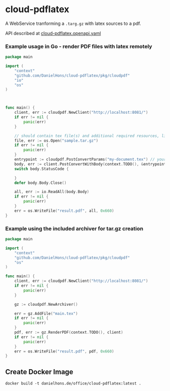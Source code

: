 # cloud-pdflatex



A WebService tranforming a `.targ.gz` with latex sources to a pdf.

API described at [cloud-pdflatex.openapi.yaml](cloud-pdflatex.openapi.yaml)

### Example usage in Go - render PDF files with latex remotely

```Go
package main

import (
	"context"
	"github.com/DanielHons/cloud-pdflatex/pkg/cloudpdf"
	"io"
	"os"
)



func main() {
	client, err := cloudpdf.NewClient("http://localhost:8081/")
	if err != nil {
		panic(err)
	}

	// should contain tex file(s) and additional required resources, like images, lco-files,...
	file, err := os.Open("sample.tar.gz")
	if err != nil {
		panic(err)
	}
	entrypoint := cloudpdf.PostConvertParams("my-document.tex") // your main tex file, default is 'main.tex'
	body, err := client.PostConvertWithBody(context.TODO(), &entrypoint, "application/octed-stream", file)
	switch body.StatusCode {

	}
	defer body.Body.Close()

	all, err := io.ReadAll(body.Body)
	if err != nil {
		panic(err)
	}
	err = os.WriteFile("result.pdf", all, 0x660)
}

```


### Example using the included archiver for tar.gz creation

```go
package main

import (
	"context"
	"github.com/DanielHons/cloud-pdflatex/pkg/cloudpdf"
	"os"
)

func main() {
	client, err := cloudpdf.NewClient("http://localhost:8081/")
	if err != nil {
		panic(err)
	}

	gz := cloudpdf.NewArchiver()

	err = gz.AddFile("main.tex")
	if err != nil {
		panic(err)
	}
	pdf, err := gz.RenderPDF(context.TODO(), client)
	if err != nil {
		panic(err)
	}
	err = os.WriteFile("result.pdf", pdf, 0x660)
}

 ```


## Create Docker Image
```shell
docker build -t danielhons.de/office/cloud-pdflatex:latest .

```